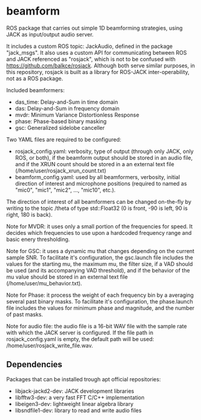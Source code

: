 # beamform
ROS package that carries out simple 1D beamforming strategies, using JACK as input/output audio server.

It includes a custom ROS topic: JackAudio, defined in the package "jack_msgs". It also uses a custom API for communicating between ROS and JACK referenced as "rosjack", which is not to be confused with https://github.com/balkce/rosjack. Although both serve similar purposes, in this repository, rosjack is built as a library for ROS-JACK inter-operability, not as a ROS package.

Included beamformers:
* das_time: Delay-and-Sum in time domain
* das: Delay-and-Sum in frequency domain
* mvdr: Minimum Variance Distortionless Response
* phase: Phase-based binary masking
* gsc: Generalized sidelobe canceller

Two YAML files are required to be configured:
* rosjack_config.yaml: verbosity, type of output (through only JACK, only ROS, or both), if the beamform output should be stored in an audio file, and if the XRUN count should be stored in a an external text file (/home/user/rosjack_xrun_count.txt)
* beamform_config.yaml: used by all beamformers, verbosity, initial direction of interest and microphone positions (required to named as "mic0", "mic1", "mic2", ..., "mic10", etc.).

The direction of interest of all beamformers can be changed on-the-fly by writing to the topic /theta of type std::Float32 (0 is front, -90 is left, 90 is right, 180 is back).

Note for MVDR: it uses only a small portion of the frequencies for speed. It decides which frequencies to use upon a hardcoded frequency range and basic enery thresholding.

Note for GSC: it uses a dynamic mu that changes depending on the current sample SNR. To facilitate it's configuration, the gsc.launch file includes the values for the starting mu, the maximum mu, the filter size, if a VAD should be used (and its accompanying VAD threshold), and if the behavior of the mu value should be stored in an external text file (/home/user/mu_behavior.txt).

Note for Phase: it process the weight of each frequency bin by a averaging several past binary masks. To facilitate it's configuration, the phase.launch file includes the values for minimum phase and magnitude, and the number of past masks.

Note for audio file: the audio file is a 16-bit WAV file with the sample rate with which the JACK server is configured. If the file path in rosjack_config.yaml is empty, the default path will be used: /home/user/rosjack_write_file.wav.

## Dependencies
Packages that can be installed trough apt official repositories:
* libjack-jackd2-dev: JACK development libraries
* libfftw3-dev: a very fast FFT C/C++ implementation
* libeigen3-dev: lightweight linear algebra library
* libsndfile1-dev: library to read and write audio files

